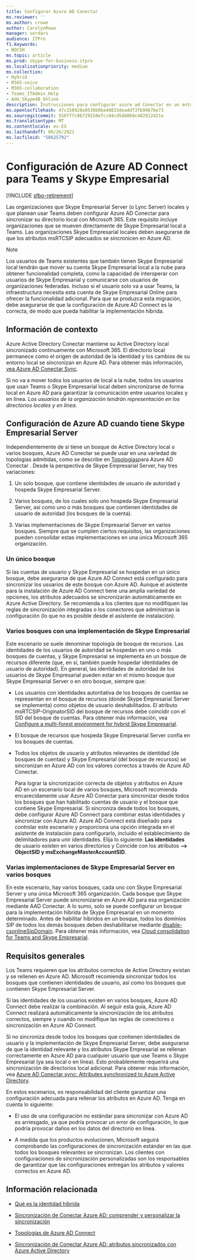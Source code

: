 ```yaml
---
title: Configurar Azure AD Conectar
ms.reviewer: ''
ms.author: crowe
author: CarolynRowe
manager: serdars
audience: ITPro
f1.keywords:
- NOCSH
ms.topic: article
ms.prod: skype-for-business-itpro
ms.localizationpriority: medium
ms.collection:
- Hybrid
- M365-voice
- M365-collaboration
- Teams_ITAdmin_Help
- Adm_Skype4B_Online
description: Instrucciones para configurar azure ad Conectar en un entorno híbrido.
ms.openlocfilehash: 47c158928a9536b0be40833deaddf3fb9967be73
ms.sourcegitcommit: 556fffc96729150efcc04cd5d6069c402012421e
ms.translationtype: MT
ms.contentlocale: es-ES
ms.lasthandoff: 08/26/2021
ms.locfileid: "58625792"
---
```

# <a name="configure-azure-ad-connect-for-teams-and-skype-for-business"></a>Configuración de Azure AD Connect para Teams y Skype Empresarial

[!INCLUDE [sfbo-retirement](../../Hub/includes/sfbo-retirement.md)]

 
Las organizaciones que Skype Empresarial Server (o Lync Server) locales y que planean usar Teams deben configurar Azure AD Conectar para sincronizar su directorio local con Microsoft 365. Este requisito incluye organizaciones que se mueven directamente de Skype Empresarial local a Teams. Las organizaciones Skype Empresarial locales deben asegurarse de que los atributos msRTCSIP adecuados se sincronicen en Azure AD.

> [!NOTE]
> Los usuarios de Teams existentes que también tienen Skype Empresarial local tendrán que mover su cuenta Skype Empresarial local a la nube para obtener funcionalidad completa, como la capacidad de interoperar con usuarios de Skype Empresarial y comunicarse con usuarios de organizaciones federadas. Incluso si el usuario solo va a usar Teams, la infraestructura necesita esta cuenta de Skype Empresarial Online para ofrecer la funcionalidad adicional. Para que se produzca esta migración, debe asegurarse de que la configuración de Azure AD Connect es la correcta, de modo que pueda habilitar la implementación híbrida.
 

## <a name="background-information"></a>Información de contexto

Azure Active Directory Conectar mantiene su Active Directory local sincronizado continuamente con Microsoft 365. El directorio local permanece como el origen de autoridad de la identidad y los cambios de su entorno local se sincronizan en Azure AD. Para obtener más información, [vea Azure AD Conectar Sync](/azure/active-directory/hybrid/how-to-connect-sync-whatis).  

Si no va a mover todos los usuarios de local a la nube, todos los usuarios que usan Teams o Skype Empresarial local deben sincronizarse de forma local en Azure AD para garantizar la comunicación entre usuarios locales y en línea. *Los usuarios de la organización tendrán representación en los directorios locales y en línea.*


## <a name="configuring-azure-ad-when-you-have-skype-for-business-server"></a>Configuración de Azure AD cuando tiene Skype Empresarial Server 

Independientemente de si tiene un bosque de Active Directory local o varios bosques, Azure AD Conectar se puede usar en una variedad de topologías admitidas, como se describe en [Topologías](/azure/active-directory/hybrid/plan-connect-topologies)para Azure AD Conectar . Desde la perspectiva de Skype Empresarial Server, hay tres variaciones: 

1. Un solo bosque, que contiene identidades de usuario de autoridad y hospeda Skype Empresarial Server. 

2. Varios bosques, de los cuales solo uno hospeda Skype Empresarial Server, así como uno o más bosques que contienen identidades de usuario de autoridad (los bosques de la cuenta). 

3. Varias implementaciones de Skype Empresarial Server en varios bosques. Siempre que se cumplen ciertos requisitos, las organizaciones pueden consolidar estas implementaciones en una única Microsoft 365 organización.

### <a name="single-forest"></a>Un único bosque 

Si las cuentas de usuario y Skype Empresarial se hospedan en un único bosque, debe asegurarse de que Azure AD Connect está configurado para sincronizar los usuarios de este bosque con Azure AD.  Aunque el asistente para la instalación de Azure AD Connect tiene una amplia variedad de opciones, los atributos adecuados se sincronizarán automáticamente en Azure Active Directory. Se recomienda a los clientes que no modifiquen las reglas de sincronización integradas o los conectores que administran la configuración (lo que no es posible desde el asistente de instalación).  

### <a name="multiple-forests-with-one-skype-for-business-deployment"></a>Varios bosques con una implementación de Skype Empresarial 

Este escenario se suele denominar topología de bosque de recursos. Las identidades de los usuarios de autoridad se hospedan en uno o más bosques de cuentas, y Skype Empresarial se implementa en un bosque de recursos diferente (que, en sí, también puede hospedar identidades de usuario de autoridad). En general, las identidades de autoridad de los usuarios de Skype Empresarial pueden estar en el mismo bosque que Skype Empresarial Server o en otro bosque, siempre que: 

- Los usuarios con identidades autoritativa de los bosques de cuentas se representan en el bosque de recursos (donde Skype Empresarial Server se implementa) como objetos de usuario deshabilitados. El atributo msRTCSIP-OriginatorSID del bosque de recursos debe coincidir con el SID del bosque de cuentas. Para obtener más información, vea [Configure a multi-forest environment for hybrid Skype Empresarial](configure-a-multi-forest-environment-for-hybrid.md).

- El bosque de recursos que hospeda Skype Empresarial Server confía en los bosques de cuentas.  

- Todos los objetos de usuario y atributos relevantes de identidad (de bosques de cuentas) y Skype Empresarial (del bosque de recursos) se sincronizan en Azure AD con los valores correctos a través de Azure AD Conectar.  

  Para lograr la sincronización correcta de [](configure-a-multi-forest-environment-for-hybrid.md)objetos y atributos en Azure AD en un escenario local de varios bosques, Microsoft recomienda encarecidamente usar Azure AD Conectar para sincronizar desde todos los bosques que han habilitado cuentas de usuario y el bosque que contiene Skype Empresarial. Si sincroniza desde todos los bosques, debe configurar Azure AD Connect para combinar estas identidades y sincronizar con Azure AD. Azure AD Connect está diseñado para controlar este escenario y proporciona una opción integrada en el asistente de instalación para configurarlo, incluido el establecimiento de delimitadores para unir identidades. Elija lo siguiente: **Las identidades** de usuario existen en varios directorios y Coincide con los atributos **--> ObjectSID y msExchangeMasterAccountSID**.


### <a name="multiple-skype-for-business-server-deployments-in-multiple-forests"></a>Varias implementaciones de Skype Empresarial Server en varios bosques 

En este escenario, hay varios bosques, cada uno con Skype Empresarial Server y una única Microsoft 365 organización. Cada bosque que Skype Empresarial Server puede sincronizarse en Azure AD para esa organización mediante AAD Conectar. A lo sumo, solo se puede configurar un bosque para la implementación híbrida de Skype Empresarial en un momento determinado. Antes de habilitar híbridos en un bosque, todos los dominios SIP de todos los demás bosques deben deshabilitarse mediante [disable-csonlineSipDomain](/powershell/module/skype/disable-csonlinesipdomain). Para obtener más información, vea [Cloud consolidation for Teams and Skype Empresarial](cloud-consolidation.md).

## <a name="general-requirements"></a>Requisitos generales 

Los Teams requieren que los atributos correctos de Active Directory existan y se rellenen en Azure AD. Microsoft recomienda sincronizar todos los bosques que contienen identidades de usuario, así como los bosques que contienen Skype Empresarial Server.

 Si las identidades de los usuarios existen en varios bosques, Azure AD Connect debe realizar la combinación. Al seguir esta guía, Azure AD Connect realizará automáticamente la sincronización de los atributos correctos, siempre y cuando no modifique las reglas de conectores o sincronización en Azure AD Connect. 
  
Si no sincroniza desde todos los bosques que contienen identidades de usuario y la implementación de Skype Empresarial Server, debe asegurarse de que la identidad relevante y los atributos Skype Empresarial se rellenan correctamente en Azure AD para cualquier usuario que use Teams o Skype Empresarial (ya sea local o en línea). Esto probablemente requerirá una sincronización de directorios local adicional. Para obtener más información, vea [Azure AD Conectar sync: Attributes synchronized to Azure Active Directory](/azure/active-directory/hybrid/reference-connect-sync-attributes-synchronized).

En estos escenarios, es responsabilidad del cliente garantizar una configuración adecuada para rellenar los atributos en Azure AD. Tenga en cuenta lo siguiente: 

- El uso de una configuración no estándar para sincronizar con Azure AD es arriesgado, ya que podría provocar un error de configuración, lo que podría provocar daños en los datos del directorio en línea.

- A medida que los productos evolucionen, Microsoft seguirá comprobando las configuraciones de sincronización estándar en las que todos los bosques relevantes se sincronizan. Los clientes con configuraciones de sincronización personalizadas son los responsables de garantizar que las configuraciones entregan los atributos y valores correctos en Azure AD. 

## <a name="related-information"></a>Información relacionada

- [Qué es la identidad híbrida](/azure/active-directory/hybrid/whatis-hybrid-identity)

- [Sincronización de Conectar Azure AD: comprender y personalizar la sincronización](/azure/active-directory/hybrid/how-to-connect-sync-whatis)

- [Topologías de Azure AD Connect](/azure/active-directory/hybrid/plan-connect-topologies)

- [Sincronización de Conectar Azure AD: atributos sincronizados con Azure Active Directory](/azure/active-directory/hybrid/reference-connect-sync-attributes-synchronized)
